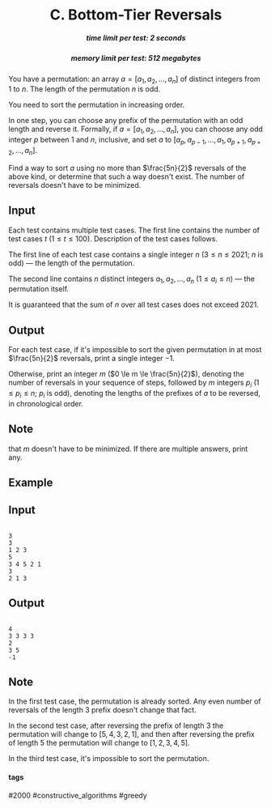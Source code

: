 <h1 style='text-align: center;'> C. Bottom-Tier Reversals</h1>

<h5 style='text-align: center;'>time limit per test: 2 seconds</h5>
<h5 style='text-align: center;'>memory limit per test: 512 megabytes</h5>

You have a permutation: an array $a = [a_1, a_2, \ldots, a_n]$ of distinct integers from $1$ to $n$. The length of the permutation $n$ is odd.

You need to sort the permutation in increasing order.

In one step, you can choose any prefix of the permutation with an odd length and reverse it. Formally, if $a = [a_1, a_2, \ldots, a_n]$, you can choose any odd integer $p$ between $1$ and $n$, inclusive, and set $a$ to $[a_p, a_{p-1}, \ldots, a_1, a_{p+1}, a_{p+2}, \ldots, a_n]$.

Find a way to sort $a$ using no more than $\frac{5n}{2}$ reversals of the above kind, or determine that such a way doesn't exist. The number of reversals doesn't have to be minimized.

## Input

Each test contains multiple test cases. The first line contains the number of test cases $t$ ($1 \le t \le 100$). Description of the test cases follows.

The first line of each test case contains a single integer $n$ ($3 \le n \le 2021$; $n$ is odd) — the length of the permutation.

The second line contains $n$ distinct integers $a_1, a_2, \ldots, a_n$ ($1 \le a_i \le n$) — the permutation itself. 

It is guaranteed that the sum of $n$ over all test cases does not exceed $2021$.

## Output

For each test case, if it's impossible to sort the given permutation in at most $\frac{5n}{2}$ reversals, print a single integer $-1$.

Otherwise, print an integer $m$ ($0 \le m \le \frac{5n}{2}$), denoting the number of reversals in your sequence of steps, followed by $m$ integers $p_i$ ($1 \le p_i \le n$; $p_i$ is odd), denoting the lengths of the prefixes of $a$ to be reversed, in chronological order.

## Note

 that $m$ doesn't have to be minimized. If there are multiple answers, print any.

## Example

## Input


```

3
3
1 2 3
5
3 4 5 2 1
3
2 1 3

```
## Output


```

4
3 3 3 3
2
3 5
-1

```
## Note

In the first test case, the permutation is already sorted. Any even number of reversals of the length $3$ prefix doesn't change that fact.

In the second test case, after reversing the prefix of length $3$ the permutation will change to $[5, 4, 3, 2, 1]$, and then after reversing the prefix of length $5$ the permutation will change to $[1, 2, 3, 4, 5]$.

In the third test case, it's impossible to sort the permutation.



#### tags 

#2000 #constructive_algorithms #greedy 